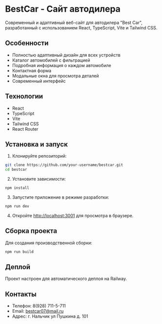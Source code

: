# BestCar - Сайт автодилера

Современный и адаптивный веб-сайт для автодилера "Best Car", разработанный с использованием React, TypeScript, Vite и Tailwind CSS.

## Особенности

- Полностью адаптивный дизайн для всех устройств
- Каталог автомобилей с фильтрацией
- Подробная информация о каждом автомобиле
- Контактная форма
- Модальные окна для просмотра деталей
- Современный интерфейс

## Технологии

- React
- TypeScript
- Vite
- Tailwind CSS
- React Router

## Установка и запуск

1. Клонируйте репозиторий:
```bash
git clone https://github.com/your-username/bestcar.git
cd bestcar
```

2. Установите зависимости:
```bash
npm install
```

3. Запустите приложение в режиме разработки:
```bash
npm run dev
```

4. Откройте [http://localhost:3001](http://localhost:3001) для просмотра в браузере.

## Сборка проекта

Для создания производственной сборки:

```bash
npm run build
```

## Деплой

Проект настроен для автоматического деплоя на Railway.

## Контакты

- Телефон: 8(928) 711-5-711 
- Email: bestcar07@mail.ru
- Адрес: г. Нальчик ул Пушкина д. 101 